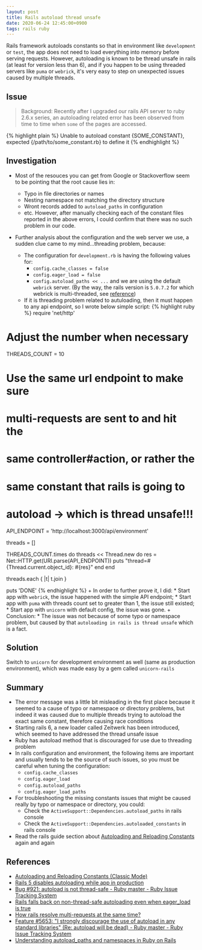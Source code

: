 ```yaml
---
layout: post
title: Rails autoload thread unsafe
date: 2020-06-24 12:45:00+0900
tags: rails ruby
---
```


Rails framework autoloads constants so that in environment like `development` or `test`, the app does not need to load everything into memory before serving requests. However, autoloading is known to be thread unsafe in rails (at least for version less than 6), and if you happen to be using threaded servers like `puma` or `webrick`, it's very easy to step on unexpected issues caused by multiple threads.


## Issue
  > Background: Recently after I upgraded our rails API server to ruby 2.6.x series, an autoloading related error has been observed from time to time when `some` of the pages are accessed.

{% highlight plain %}
Unable to autoload constant {SOME_CONSTANT}, expected {/path/to/some_constant.rb} to define it
{% endhighlight %}

## Investigation
  - Most of the resouces you can get from Google or Stackoverflow seem to be pointing that the root cause lies in:
    + Typo in file directories or names
    + Nesting namespace not matching the directory structure
    + Wront records added to `autoload_paths` in configuration 
    +  etc.
  However, after manually checking each of the constant files reported in the above errors, I could confirm that there was no such problem in our code.

  - Further analysis about the configuration and the web server we use, a sudden clue came to my mind...threading problem, because:
    + The configuration for `development.rb` is having the following values for:
      * `config.cache_classes = false`
      * `config.eager_load = false`
      * `config.autoload_paths << ...`
      and we are using the default `webrick` server. (By the way, the rails version is `5.0.7.2` for which webrick is multi-threaded, see [reference](https://gist.github.com/yob/04c2417b60532316685123c36ddfce40))
    + If it is threading problem related to autuloading, then it must happen to any api endpoint, so I wrote below simple script:
{% highlight ruby %}
require 'net/http'

# Adjust the number when necessary
THREADS_COUNT = 10

# Use the same url endpoint to make sure
# multi-requests are sent to and hit the
# same controller#action, or rather the
# same constant that rails is going to
# autoload -> which is thread unsafe!!!
API_ENDPOINT = 'http://localhost:3000/api/environment'

threads = []

THREADS_COUNT.times do
  threads << Thread.new do
    res = Net::HTTP.get(URI.parse(API_ENDPOINT))
    puts "thread=#{Thread.current.object_id}: #{res}"
  end
end

threads.each { |t| t.join }

puts 'DONE'
{% endhighlight %}
    + In order to further prove it, I did:
      * Start app with `webrick`, the issue happened with the simple API endpoint;
      * Start app with `puma` with threads count set to greater than 1, the issue still existed;
      * Start app with `unicorn` with default config, the issue was gone.
    + Conclusion:
      * The issue was not because of some typo or namespace problem, but caused by that `autoloading in rails is thread unsafe` which is a fact.

## Solution
Switch to `unicorn` for development environment as well (same as production environment), which was made easy by a gem called `unicorn-rails`

## Summary
- The error message was a little bit misleading in the first place because it seemed to a cause of typo or namespace or directory problems, but indeed it was caused due to multiple threads trying to autoload the exact same constant, therefore causing race conditions
- Starting rails 6, a new loader called Zeitwerk has been introduced, which seemed to have addressed the thread unsafe issue
- Ruby has autoload method that is discouraged for use due to threading problem
- In rails configuration and environment, the following items are important and usually tends to be the source of such issues, so you must be careful when tuning the configuration:
  + `config.cache_classes`
  + `config.eager_load`
  + `config.autoload_paths`
  + `config.eager_load_paths`
- For troubleshooting the missing constants issues that might be caused really by typo or namespace or directory, you could:
  + Check the `ActiveSupport::Dependencies.autoload_paths` in rails console
  + Check the `ActiveSupport::Dependencies.autoloaded_constants` in rails console
- Read the rails guide section about [Autoloading and Reloading Constants](https://guides.rubyonrails.org/autoloading_and_reloading_constants_classic_mode.html) again and again

## References
- [Autoloading and Reloading Constants (Classic Mode)](https://guides.rubyonrails.org/autoloading_and_reloading_constants_classic_mode.html)
- [Rails 5 disables autoloading while app in production](https://blog.bigbinary.com/2016/08/29/rails-5-disables-autoloading-after-booting-the-app-in-production.html)
- [Bug #921: autoload is not thread-safe - Ruby master - Ruby Issue Tracking System](https://bugs.ruby-lang.org/issues/921)
- [Rails falls back on non-thread-safe autoloading even when eager_load is true](https://github.com/rails/rails/issues/13142)
- [How rails resolve multi-requests at the same time?](https://stackoverflow.com/questions/14027151/how-rails-resolve-multi-requests-at-the-same-time)
- [Feature #5653: "I strongly discourage the use of autoload in any standard libraries" (Re: autoload will be dead) - Ruby master - Ruby Issue Tracking System](https://bugs.ruby-lang.org/issues/5653)
- [Understanding autoload_paths and namespaces in Ruby on Rails](https://www.fatlemon.co.uk/2019/07/understanding-autoload-paths-and-namespaces-in-ruby-on-rails/)
